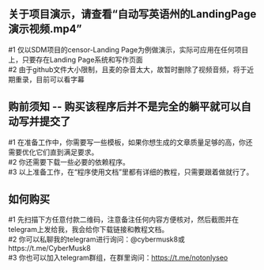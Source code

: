 ## 关于项目演示，请查看“自动写英语州的LandingPage演示视频.mp4”
#1 仅以SDM项目的censor-Landing Page为例做演示，实际可应用在任何项目上，只要存在Landing Page系统和写作页面  
#2 由于github文件大小限制，且麦的杂音太大，故暂时删除了视频音频，将于近期重录，目前可以看字幕

## 购前须知 -- 购买该程序后并不是完全的躺平就可以自动写并提交了
#1 在准备工作中，你需要写一些模板，如果你想生成的文章质量足够的高，你还需要优化它们直到满足要求。  
#2 你还需要下载一些必要的依赖程序。  
#3 以上准备工作，在“程序使用文档”里都有详细的教程，只需要跟着做就行了。

## 如何购买
#1 先扫描下方任意付款二维码，注意备注任何内容方便核对，然后截图并在telegram上发给我，我会给你下载链接和教程文档。  
#2 你可以私聊我的telegram进行询问：@cybermusk8或https://t.me/CyberMusk8  
#3 你也可以加入telegram群组，在群里询问：https://t.me/notonlyseo


